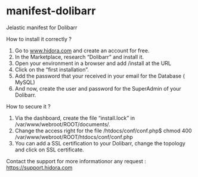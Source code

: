 # manifest-dolibarr
Jelastic manifest for Dolibarr

How to install it correctly ?

1.  Go to www.hidora.com  and create an account for free.
2.  In the Marketplace, research “Dolibarr” and install it.
3.  Open your environment in a browser and add  /install at the URL
4.  Click on the “first installation”. 
5.  Add the password that your received in your email for the Database ( MySQL)
6.  And now, create the user and password for the SuperAdmin of your Dolibarr.


How to secure it ? 

1. Via the dashboard, create the file “install.lock” in /var/www/webroot/ROOT/documents/.
2. Change the access right for the file /htdocs/conf/conf.php$ chmod 400  /var/www/webroot/ROOT/htdocs/conf/conf.php
3. You can add a SSL certification to your Dolibarr, change the topology and click on SSL certificate.

Contact the support for more informationor any request : https://support.hidora.com


